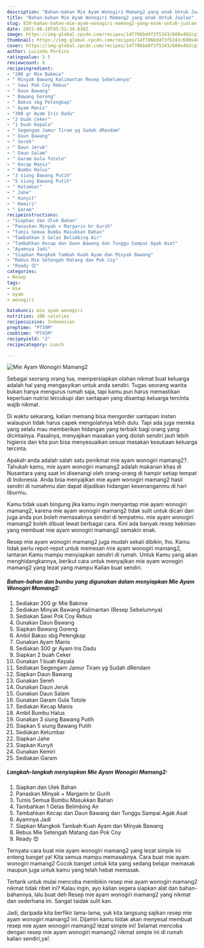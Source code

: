 ```yaml
---
description: "Bahan-bahan Mie Ayam Wonogiri Mamang2 yang enak Untuk Jualan"
title: "Bahan-bahan Mie Ayam Wonogiri Mamang2 yang enak Untuk Jualan"
slug: 829-bahan-bahan-mie-ayam-wonogiri-mamang2-yang-enak-untuk-jualan
date: 2021-06-10T05:51:34.636Z
image: https://img-global.cpcdn.com/recipes/14f706bd4f3f5343/680x482cq70/mie-ayam-wonogiri-mamang2-foto-resep-utama.jpg
thumbnail: https://img-global.cpcdn.com/recipes/14f706bd4f3f5343/680x482cq70/mie-ayam-wonogiri-mamang2-foto-resep-utama.jpg
cover: https://img-global.cpcdn.com/recipes/14f706bd4f3f5343/680x482cq70/mie-ayam-wonogiri-mamang2-foto-resep-utama.jpg
author: Lucinda Perkins
ratingvalue: 3.5
reviewcount: 8
recipeingredient:
- "200 gr Mie Bakmie"
- " Minyak Bawang Kalimantan Resep Sebelumnya"
- " Sawi Pok Coy Rebus"
- " Daun Bawang"
- " Bawang Goreng"
- " Bakso sbg Pelengkap"
- " Ayam Manis"
- "300 gr Ayam Iris Dadu"
- "2 buah Ceker"
- "1 buah Kepala"
- " Segengam Jamur Tiram yg Sudah dRendam"
- " Daun Bawang"
- " Sereh"
- " Daun Jeruk"
- " Daun Salam"
- " Garam Gula Totole"
- " Kecap Manis"
- " Bumbu Halus"
- "3 siung Bawang Putih"
- "5 siung Bawang Putih"
- " Ketumbar"
- " Jahe"
- " Kunyit"
- " Kemiri"
- " Garam"
recipeinstructions:
- "Siapkan dan Ulek Bahan"
- "Panaskan Minyak + Margarin br Gurih"
- "Tumis Semua Bumbu Masukkan Bahan"
- "Tambahkan 1 Gelas Belimbing Air"
- "Tambahkan Kecap dan Daun Bawang dan Tunggu Sampai Agak Asat"
- "Ayamnya Jadi"
- "Siapkan Mangkok Tambah Kuah Ayam dan Minyak Bawang"
- "Rebus Mie Setengah Matang dan Pok Coy"
- "Ready 😍"
categories:
- Resep
tags:
- mie
- ayam
- wonogiri

katakunci: mie ayam wonogiri 
nutrition: 100 calories
recipecuisine: Indonesian
preptime: "PT39M"
cooktime: "PT45M"
recipeyield: "2"
recipecategory: Lunch

---
```



![Mie Ayam Wonogiri Mamang2](https://img-global.cpcdn.com/recipes/14f706bd4f3f5343/680x482cq70/mie-ayam-wonogiri-mamang2-foto-resep-utama.jpg)

Sebagai seorang orang tua, mempersiapkan olahan nikmat buat keluarga adalah hal yang mengasyikan untuk anda sendiri. Tugas seorang  wanita bukan hanya mengurus rumah saja, tapi kamu pun harus memastikan keperluan nutrisi tercukupi dan santapan yang disantap keluarga tercinta wajib nikmat.

Di waktu  sekarang, kalian memang bisa mengorder santapan instan walaupun tidak harus capek mengolahnya lebih dulu. Tapi ada juga mereka yang selalu mau memberikan hidangan yang terbaik bagi orang yang dicintainya. Pasalnya, menyajikan masakan yang diolah sendiri jauh lebih higienis dan kita pun bisa menyesuaikan sesuai masakan kesukaan keluarga tercinta. 



Apakah anda adalah salah satu penikmat mie ayam wonogiri mamang2?. Tahukah kamu, mie ayam wonogiri mamang2 adalah makanan khas di Nusantara yang saat ini disenangi oleh orang-orang di hampir setiap tempat di Indonesia. Anda bisa menyajikan mie ayam wonogiri mamang2 hasil sendiri di rumahmu dan dapat dijadikan hidangan kesenanganmu di hari liburmu.

Kamu tidak usah bingung jika kamu ingin menyantap mie ayam wonogiri mamang2, karena mie ayam wonogiri mamang2 tidak sulit untuk dicari dan juga anda pun boleh memasaknya sendiri di tempatmu. mie ayam wonogiri mamang2 boleh dibuat lewat berbagai cara. Kini ada banyak resep kekinian yang membuat mie ayam wonogiri mamang2 semakin enak.

Resep mie ayam wonogiri mamang2 juga mudah sekali dibikin, lho. Kamu tidak perlu repot-repot untuk memesan mie ayam wonogiri mamang2, lantaran Kamu mampu menyiapkan sendiri di rumah. Untuk Kamu yang akan menghidangkannya, berikut cara untuk menyajikan mie ayam wonogiri mamang2 yang lezat yang mampu Kalian buat sendiri.

<!--inarticleads1-->

##### Bahan-bahan dan bumbu yang digunakan dalam menyiapkan Mie Ayam Wonogiri Mamang2:

1. Sediakan 200 gr Mie Bakmie
1. Sediakan  Minyak Bawang Kalimantan (Resep Sebelumnya)
1. Sediakan  Sawi Pok Coy Rebus
1. Gunakan  Daun Bawang
1. Siapkan  Bawang Goreng
1. Ambil  Bakso sbg Pelengkap
1. Gunakan  Ayam Manis
1. Sediakan 300 gr Ayam Iris Dadu
1. Siapkan 2 buah Ceker
1. Gunakan 1 buah Kepala
1. Sediakan  Segengam Jamur Tiram yg Sudah dRendam
1. Siapkan  Daun Bawang
1. Gunakan  Sereh
1. Gunakan  Daun Jeruk
1. Gunakan  Daun Salam
1. Gunakan  Garam Gula Totole
1. Sediakan  Kecap Manis
1. Ambil  Bumbu Halus
1. Gunakan 3 siung Bawang Putih
1. Siapkan 5 siung Bawang Putih
1. Sediakan  Ketumbar
1. Siapkan  Jahe
1. Siapkan  Kunyit
1. Gunakan  Kemiri
1. Sediakan  Garam




<!--inarticleads2-->

##### Langkah-langkah menyiapkan Mie Ayam Wonogiri Mamang2:

1. Siapkan dan Ulek Bahan
1. Panaskan Minyak + Margarin br Gurih
1. Tumis Semua Bumbu Masukkan Bahan
1. Tambahkan 1 Gelas Belimbing Air
1. Tambahkan Kecap dan Daun Bawang dan Tunggu Sampai Agak Asat
1. Ayamnya Jadi
1. Siapkan Mangkok Tambah Kuah Ayam dan Minyak Bawang
1. Rebus Mie Setengah Matang dan Pok Coy
1. Ready 😍




Ternyata cara buat mie ayam wonogiri mamang2 yang lezat simple ini enteng banget ya! Kita semua mampu memasaknya. Cara buat mie ayam wonogiri mamang2 Cocok banget untuk kita yang sedang belajar memasak maupun juga untuk kamu yang telah hebat memasak.

Tertarik untuk mulai mencoba membikin resep mie ayam wonogiri mamang2 nikmat tidak ribet ini? Kalau ingin, ayo kalian segera siapkan alat dan bahan-bahannya, lalu buat deh Resep mie ayam wonogiri mamang2 yang nikmat dan sederhana ini. Sangat taidak sulit kan. 

Jadi, daripada kita berfikir lama-lama, yuk kita langsung sajikan resep mie ayam wonogiri mamang2 ini. Dijamin kamu tiidak akan menyesal membuat resep mie ayam wonogiri mamang2 lezat simple ini! Selamat mencoba dengan resep mie ayam wonogiri mamang2 nikmat simple ini di rumah kalian sendiri,ya!.

